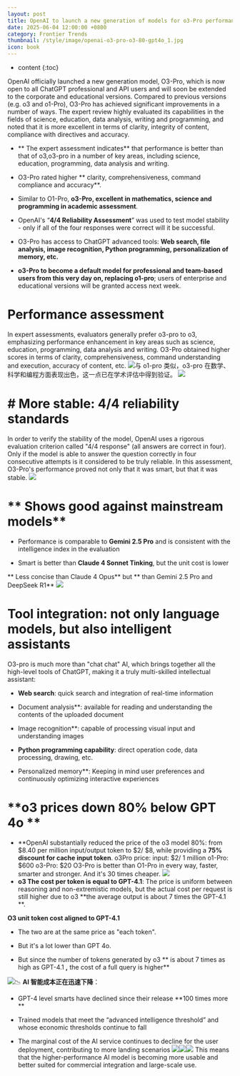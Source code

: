 ```yaml
---
layout: post
title: OpenAI to launch a new generation of models for o3-Pro performances that are significantly improved by 80% below the price of o3 that is cheaper than GPT 4o
date: 2025-06-04 12:00:00 +0800
category: Frontier Trends
thumbnail: /style/image/openai-o3-pro-o3-80-gpt4o_1.jpg
icon: book
---
```

* content
{:toc}

OpenAI officially launched a new generation model, O3-Pro, which is now open to all ChatGPT professional and API users and will soon be extended to the corporate and educational versions. Compared to previous versions (e.g. o3 and o1-Pro), O3-Pro has achieved significant improvements in a number of ways. The expert review highly evaluated its capabilities in the fields of science, education, data analysis, writing and programming, and noted that it is more excellent in terms of clarity, integrity of content, compliance with directives and accuracy.

- ** The expert assessment indicates** that performance is better than that of o3,o3-pro in a number of key areas, including science, education, programming, data analysis and writing.

- O3-Pro rated higher ** clarity, comprehensiveness, command compliance and accuracy**.

- Similar to O1-Pro, **o3-Pro, excellent in mathematics, science and programming in academic assessment**.

- OpenAI's “**4/4 Reliability Assessment**” was used to test model stability - only if all of the four responses were correct will it be successful.

- O3-Pro has access to ChatGPT advanced tools: **Web search, file analysis, image recognition, Python programming, personalization of memory, etc.**

- **o3-Pro to become a default model for professional and team-based users from this very day on, replacing o1-pro**; users of enterprise and educational versions will be granted access next week.

# Performance assessment
In expert assessments, evaluators generally prefer o3-pro to o3, emphasizing performance enhancement in key areas such as science, education, programming, data analysis and writing.
O3-Pro obtained higher scores in terms of clarity, comprehensiveness, command understanding and execution, accuracy of content, etc.
![](https://assets-v2.circle.so/2tqnm5fltvhbxan3e6ti53ajyw4f)与 o1-pro 类似，o3-pro 在数学、科学和编程方面表现出色，这一点已在学术评估中得到验证。
![](https://assets-v2.circle.so/6yt5p5yk0z3s5qw5e6jntrn14myf)
# # More stable: 4/4 reliability standards
In order to verify the stability of the model, OpenAI uses a rigorous evaluation criterion called "4/4 response" (all answers are correct in four). Only if the model is able to answer the question correctly in four consecutive attempts is it considered to be truly reliable.
In this assessment, O3-Pro's performance proved not only that it was smart, but that it was stable.
![](https://assets-v2.circle.so/p78uv7u0jx6qj41ha8b3m5uulv4y)
# ** Shows good against mainstream models**

- Performance is comparable to **Gemini 2.5 Pro** and is consistent with the intelligence index in the evaluation

- Smart is better than **Claude 4 Sonnet Tinking**, but the unit cost is lower

** Less concise than Claude 4 Opus** but ** than Gemini 2.5 Pro and DeepSeek R1**
![](https://assets-v2.circle.so/69vzfr4ixlfoms8z32imyuihkljq)

# Tool integration: not only language models, but also intelligent assistants
O3-pro is much more than "chat chat" AI, which brings together all the high-level tools of ChatGPT, making it a truly multi-skilled intellectual assistant:

-  **Web search**: quick search and integration of real-time information

-  Document analysis**: available for reading and understanding the contents of the uploaded document

-  Image recognition**: capable of processing visual input and understanding images

-  **Python programming capability**: direct operation code, data processing, drawing, etc.

-  Personalized memory**: Keeping in mind user preferences and continuously optimizing interactive experiences

# **o3 prices down 80% below GPT 4o **

- **OpenAI substantially reduced the price of the o3 model 80%: from $8.40 per million input/output token to $2/ $8, while providing a **75% discount for cache input token**. o3Pro price: input: $2/ 1 million
o1-Pro: $600
o3-Pro: $20
O3-Pro is better than O1-Pro in every way, faster, smarter and stronger.
And it's 30 times cheaper.
![](https://assets-v2.circle.so/3ta4garf7dffm1wc8827btng9fyn)
- **o3 The cost per token is equal to GPT-4.1**: The price is uniform between reasoning and non-extremistic models, but the actual cost per request is still higher due to o3 **the average output is about 7 times the GPT-4.1 **.

**O3 unit token cost aligned to GPT-4.1**

- The two are at the same price as "each token".

- But it's a lot lower than GPT 4o.

- But since the number of tokens generated by o3 ** is about 7 times as high as GPT-4.1 **,** the cost of a full query is higher**

![](https://assets-v2.circle.so/9llcsb9v5m7vixufd3xj1oo7dak5)📉 **AI 智能成本正在迅速下降**：

- GPT-4 level smarts have declined since their release **100 times more **

- Trained models that meet the “advanced intelligence threshold” and whose economic thresholds continue to fall

- The marginal cost of the AI service continues to decline for the user deployment, contributing to more landing scenarios
![](https://assets-v2.circle.so/36fqnt8j9grjvyx2dxx7ft9ohca1)![](https://assets-v2.circle.so/zpjc67nsj2vwt2zwp8rnllxu00an)![](https://assets-v2.circle.so/9j1aq7wac5milo5xum4cutiwk952)
This means that the higher-performance AI model is becoming more usable and better suited for commercial integration and large-scale use.
